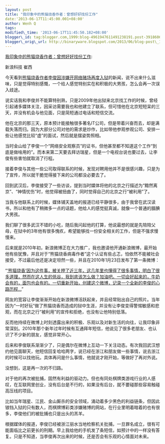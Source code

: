 ```yaml
--- 
layout: post 
title: "我印象中的熊猫烧香作者：曾想好好找份工作" 
date:'2013-06-17T11:45:00.001+08:00' 
author: Wenh Q
tags:
modified\_time: '2013-06-17T11:45:50.182+08:00' 
blogger\_id: tag:blogger.com,1999:blog-4961947611491238191.post-3918606956130658275
blogger\_orig\_url: http://binaryware.blogspot.com/2013/06/blog-post\_17.html
---
```

[我印象中的熊猫烧香作者：曾想好好找份工作](http://www.oschina.net/news/41474):

新浪科技 崔西

今天看到[熊猫烧香作者李俊因涉嫌开网络赌场再度入狱](http://tech.sina.com.cn/i/2013-06-13/22588436718.shtml)的新闻，说不出来什么滋味，只是觉得特别感慨，一个给人感觉特别实在和积极的大男孩，怎么会再一次误入歧途。

说实话我和李俊并不能算特别熟，只是2009年他出狱来北京找工作的时候，曾经引起诸多媒体关注，因采访需要我也和他建立了联系，但可惜他在北京短短呆的三天，并没有机会与他见面，只是简短通过电话和短信交流。

他在北京的那三天，原本预计能接触很多著名IT公司，但是带着兴奋而去，却是满载失落而归。因为大部分公司对他的需求是炒作，比如带他参观参观公司、安排一些让他感觉比较“虚”的面试，然后就是摆姿势照相。

当时金山给了李俊一个“网络安全观察员”的证书，但他甚至都不知道这个工作“到底是做啥用的”。而本来第二天要去拜访瑞星，但是一个电视台说也要过去，让李俊有些害怕就取消了行程。

接着李俊与其他一些公司取得联系的时候，发现对聘用他并不是很感兴趣，只是为了宣传，所以就干脆觉得接下来的公司都没必要去了。

回到武汉后，李俊接受了一些访谈，提到当时媒体将他的北京之行描述为“黯然离京”、“神情忧伤”时，他觉得被扭曲了，同时觉得自己的北京之行“被利用”了。

当我与他联系上的时候，媒体铺天盖地的报道已经平静很多，由于我曾在武汉读书，所以和他有了稍微多一点的话题，他给人的感觉挺真诚，就像一个普通的腼腆大男孩。

我们聊了很多武汉不错的小吃，随后我问起他的打算，他说最想的就是先陪陪父母，在狱中的3年他有很多愧疚，希望能够找一份安全相关的工作，但是不强求慢慢来。

后来就是2010年初，新浪微博正在大力推广，我也邀请他开通新浪微博，最开始他有些犹豫，并且对于“熊猫烧香病毒作者”这个认证有些忐忑，怕依然不能被社会接受，不过最后他还是决定坦然一些，并且在2010年1月23日发布了第一条微博：

“[‘熊猫烧香’因为这件事，被关押了近三年，这几年里也懂得了很多事情，明白了很多道理，然而在这人生的低谷，我到底该怎么做？加油吧。一切会好起来的，牛奶会有的，面包也会有的。一切重新开始，创建这个微博，记录一个全新的李俊的心路历程...](http://weibo.com/1452796765/k4CbVcEO0)”

网友的宽容让李俊渐渐开始在新浪微博活跃起来，并且经常贴出自己的照片。当年因为“一时好玩”做了熊猫烧香而造成的狱中生涯，并没有让李俊变得警惕敏感和悲观，而在北京之行“被利用”的宣传和拒绝，也没有让他特别低落。

反而他持续在微博上时刻透露出来的积极、乐观以及对新生活的向往，让我印象非常深刻。2010年那个新年过年时候有互通拜年短信，他说见了很多老朋友、也认识了不少新的朋友，感觉非常开心。

后来和李俊联系渐渐少了，只是偶尔在微博上互动一下关注动态。有次我回武汉想约他见面聊天，他短信回复哈哈两字，说已经在浙江和朋友做一些事情，说去浙江的时候可以找他玩。具体再问是什么事情，他就说才刚开始，等做好了再对外说。

没想到，这是再一次的不归路。

对于他的再次被批捕，固然有利益的驱动力。但也有同处棋牌类游戏行业的人感叹，在互联网里创业，没有后台是不行的，如果没有后台，就不要碰那些容易触碰高压线的项目。

比如当年瑞星、江民、金山厮杀的安全领域，涌动着多少黑色的利益链条，但因此锒铛入狱的只有数人，而棋牌博彩类涉嫌赌博的网站，在行业里明着暗着的也有很多，李俊他们的被批捕也只是出头的羔羊。

根据媒体的报道，李俊已经被浙江丽水当地检察机关批捕，一旦罪名成立，很有可能面临比之前更长的刑期。早上我给他的手机发了条短信，如预计中的一样没有答复。只是不知道，当李俊再次出来的时候，还是否会有乐观的心情面对未来。
